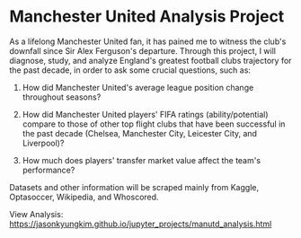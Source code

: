 # Manchester United Analysis Project
As a lifelong Manchester United fan, it has pained me to witness the club's downfall since Sir Alex Ferguson's departure. Through this project, I will diagnose, study, and analyze England's greatest football clubs trajectory for the past decade, in order to ask some crucial questions, such as:
1. How did Manchester United's average league position change throughout seasons?

2. How did Manchester United players' FIFA ratings (ability/potential) compare to those of other top flight clubs that have been successful in the past decade (Chelsea, Manchester City, Leicester City, and Liverpool)?

3. How much does players' transfer market value affect the team's performance?

Datasets and other information will be scraped mainly from Kaggle, Optasoccer, Wikipedia, and Whoscored.

View Analysis: https://jasonkyungkim.github.io/jupyter_projects/manutd_analysis.html
